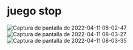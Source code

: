 

# juego stop 

![Captura de pantalla de 2022-04-11 08-02-47](https://user-images.githubusercontent.com/91626236/162746951-1ccc950b-e190-46b8-8e68-181e6e35774b.png)
![Captura de pantalla de 2022-04-11 08-03-27](https://user-images.githubusercontent.com/91626236/162746966-8259ef80-8ef6-48fb-9123-21b625568703.png)
![Captura de pantalla de 2022-04-11 08-03-35](https://user-images.githubusercontent.com/91626236/162746984-472b15ac-a6f8-4c64-bf89-48b0741af682.png)

